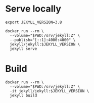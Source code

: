 # Serve locally
```
export JEKYLL_VERSION=3.8
```
```
docker run --rm \
  --volume="$PWD:/srv/jekyll:Z" \
  --publish="[::1]:4000:4000" \
  jekyll/jekyll:$JEKYLL_VERSION \
  jekyll serve
```

# Build
```
docker run --rm \
  --volume="$PWD:/srv/jekyll:Z" \
  -it jekyll/jekyll:$JEKYLL_VERSION \
  jekyll build
```